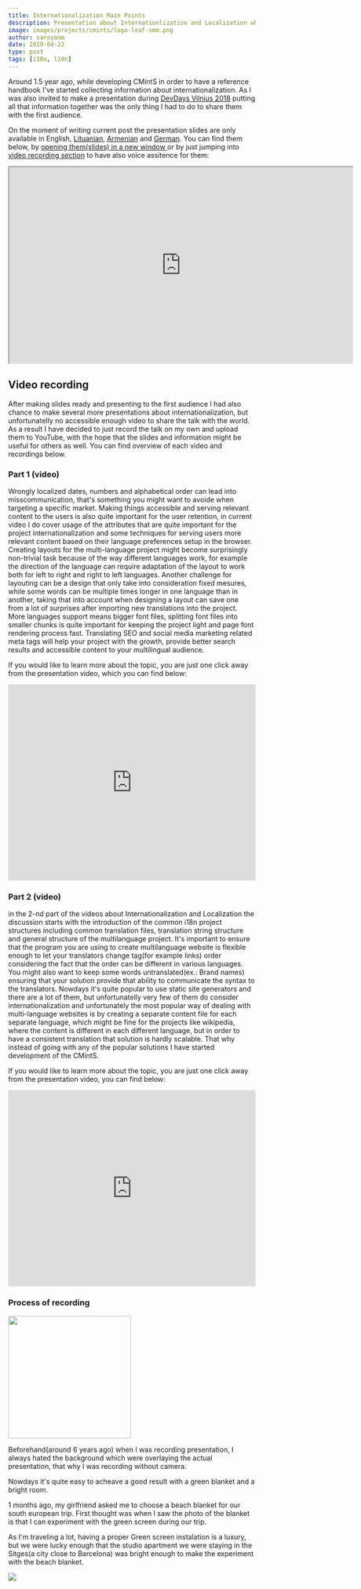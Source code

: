 ```yaml
---
title: Internationalization Main Points
description: Presentation about Internationlization and Localization where I discuss different technics for implementing multi-language websites, Layouting, SEO, Linguistic details, Fonts, translation management systems and etc.
image: images/projects/cmints/logo-leaf-smm.png
author: saroyanm
date: 2019-04-22
type: post
tags: [i18n, l10n]
---
```


Around 1.5 year ago, while developing CMintS in order to have a reference
handbook I've started collecting information about internationalization. As I
was also invited to make a presentation during [DevDays Vilnius
2018](https://devdays.lt/last-year/) putting all that information together was
the only thing I had to do to share them with the first audience.

On the moment of writing current post the presentation slides are only available
in English, [Lituanian](https://cmints.io/lt/presentation#/start),
[Armenian](https://cmints.io/hy-am/presentation#/start) and
[German](https://cmints.io/de/presentation#/start). You can find them below, by
<a href="https://cmints.io/en/presentation" targer="_blank">opening them(slides)
in a new window </a> or by just jumping into [video recording
section](#video-recording) to have also voice assitence for them:

<iframe
    width="700"
    height="400"
    src="https://cmints.io/en/presentation">
</iframe>


## Video recording

After making slides ready and presenting to the first audience I had also chance
to make several more presentations about internationalization, but
unfortunatelly no accessible enough video to share the talk with the world. As a
result I have decided to just record the talk on my own and upload them to
YouTube, with the hope that the slides and information might be useful for
others as well. You can find overview of each video and recordings below.

### Part 1 (video)

Wrongly localized dates, numbers and alphabetical order can lead into
misscommunication, that's something you might want to avoide when targeting a
specific market. Making things accessible and serving relevant content to the
users is also quite important for the user retention, in current video I do
cover usage of the attributes that are quite important for the project
internationalization and some techniques for serving users more relevant content
based on their language preferences setup in the browser. Creating layouts for
the multi-language project might become surprisingly non-trivial task because of
the way different languages work, for example the direction of the language can
require adaptation of the layout to work both for left to right and right to
left languages. Another challenge for layouting can be a design that only take
into consideration fixed mesures, while some words can be multiple times longer
in one language than in another, taking that into account when designing a
layout can save one from a lot of surprises after importing new translations
into the project. More languages support means bigger font files, splitting font
files into smaller chunks is quite important for keeping the project light and
page font rendering process fast. Translating SEO and social media marketing
related meta tags will help your project with the growth, provide better search
results and accessible content to your multilingual audience.

If you would like to learn more about the topic, you are just one click away
from the presentation video, which you can find below:

<iframe width="100%" height="400" src="https://www.youtube.com/embed/YpRc79o-QHM"
        frameborder="0" 
        allow="accelerometer; autoplay; encrypted-media; gyroscope; picture-in-picture"
        allowfullscreen></iframe>

### Part 2 (video)

in the 2-nd part of the videos about Internationalization and Localization the
discussion starts with the introduction of the common i18n project structures
including common translation files, translation string structure and general
structure of the multilanguage project. It's important to ensure that the
program you are using to create multilanguage website is flexible enough to let
your translators change tag(for example links) order considering the fact that
the order can be different in various languages. You might also want to keep
some words untranslated(ex.: Brand names) ensuring that your solution provide
that ability to communicate the syntax to the translators. Nowdays it's quite
popular to use static site generators and there are a lot of them, but
unfortunatelly very few of them do consider internationalization and
unfortunately the most popular way of dealing with multi-language websites is by
creating a separate content file for each separate language, which might be fine
for the projects like wikipedia, where the content is different in each
different language, but in order to have a consistent translation that solution
is hardly scalable. That why instead of going with any of the popular solutions
I have started development of the CMintS.

If you would like to learn more about the topic, you are just one click away
from the presentation video, you can find below:

<iframe width="100%" height="400" src="https://www.youtube.com/embed/NOQ9dgeVOdo" frameborder="0" allow="accelerometer; autoplay; encrypted-media; gyroscope; picture-in-picture" allowfullscreen></iframe>

### Process of recording

<img src="/images/talks/blanket-choice.png" class="right" width="250">

Beforehand(around 6 years ago) when I was recording presentation, I always hated
the background which were overlaying the actual presentation, that why I was
recording without camera.

Nowdays it's quite easy to acheave a good result with a green blanket and a
bright room.

1 months ago, my girlfriend asked me to choose a beach blanket for our south
european trip. First thought was when I saw the photo of the blanket is that I
can experiment with the green screen during our trip.

As I'm traveling a lot, having a proper Green screen instalation is a luxury,
but we were lucky enough that the studio apartment we were staying in the
Sitges(a city close to Barcelona) was bright enough to make the experiment with
the beach blanket.

<img src="/images/talks/green-screen.jpg">
